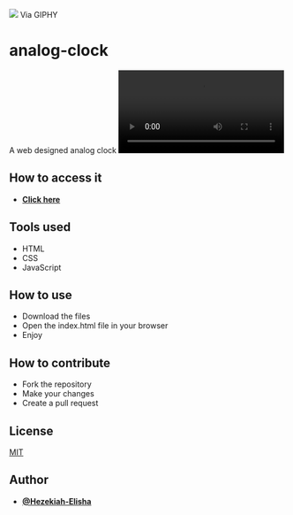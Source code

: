 ![](https://media.giphy.com/media/YoKld91p1Hw9rSmIQr/giphy.gif)
Via GIPHY

# analog-clock
A web designed analog clock
![](show.mp4)

## How to access it
* [**Click here**](https://hezekiah-elisha.github.io/analog-clock/)

## Tools used
* HTML
* CSS
* JavaScript

## How to use
* Download the files
* Open the index.html file in your browser
* Enjoy

## How to contribute
* Fork the repository
* Make your changes
* Create a pull request

## License
[MIT](https://choosealicense.com/licenses/mit/)

## Author
* [**@Hezekiah-Elisha**](https://github.com/Hezekiah-Elisha)

